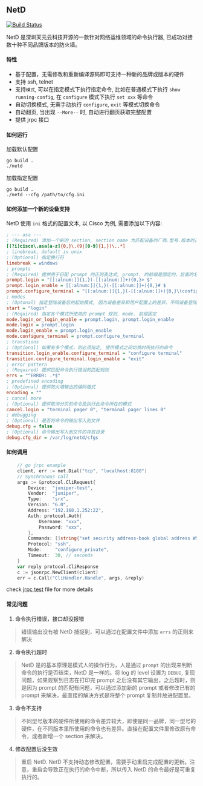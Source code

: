 ## NetD

[![Build Status](https://travis-ci.org/sky-cloud-tec/netd.svg?branch=master)](https://travis-ci.org/sky-cloud-tec/netd)

NetD 是深圳天元云科技开源的一款针对网络运维领域的命令执行器, 已成功对接数十种不同品牌版本的防火墙。

#### 特性
- 基于配置，无需修改和重新编译源码即可支持一种新的品牌或版本的硬件
- 支持 ssh, telnet
- 支持`模式`, 可以在指定模式下执行指定命令, 比如在普通模式下执行 `show running-config`, 在 `configure` 模式下执行 `set xxx` 等命令
- 自动切换模式, 无需手动执行 `configure`, `exit` 等模式切换命令
- 自动翻页, 当出现 `--More--` 时, 自动进行翻页获取完整配置
- 提供 jrpc 接口

#### 如何运行
加载默认配置
```
go build .
./netd
```

加载指定配置
```
go build .
./netd --cfg /path/to/cfg.ini
```

#### 如何添加一个新的设备支持

NetD 使用 `ini` 格式的配置文本, 以 Cisco 为例, 需要添加以下内容:
``` ini
; --- asa ---
; (Required) 添加一个新的 section, section name 为匹配设备的厂商.型号.版本的正则表达式
[(?i)cisco\.asa[a-z]{0,}\.(9|[0-9]{1,})\..*]
; linebreak, default is unix
; (Optional) 指定换行符
linebreak = windows
; prompts
; (Required) 提供用于匹配 prompt 的正则表达式, prompt. 的前缀是固定的，后面的名称可以自定义
prompt.login = "[[:alnum:]]{1,}(-[[:alnum:]]+){0,}> $"
prompt.login_enable = [[:alnum:]]{1,}(-[[:alnum:]]+){0,}# $
prompt.configure_terminal = "[[:alnum:]]{1,}(-[[:alnum:]]+){0,}\(config\)# $"
; modes
; (Optonal) 指定登陆设备后的起始模式, 因为设备差异和用户配置上的差异，不同设备登陆之后的默认模式是不同的
start = "login"
; (Required) 指定各个模式所使用的 prompt 规则, mode. 前缀固定
mode.login_or_login_enable = prompt.login, prompt.login_enable
mode.login = prompt.login
mode.login_enable = prompt.login_enable
mode.configure_terminal = prompt.configure_terminal
; transtions
; (Optional) 如果有多个模式，则必须指定, 提供模式之间切换时所执行的命令
transition.login_enable.configure_terminal = "configure terminal"
transition.configure_terminal.login_enable = "exit"
; error pattern
; (Required) 提供匹配命令执行错误的匹配规则
errs = "^ERROR: .*$"
; predefined encoding
; (Optional) 提供防火墙输出的编码格式
encoding = ""
; cancel more
; (Optional) 提供取消分页的命令及执行此命令所在的模式
cancel.login = "terminal pager 0", "terminal pager lines 0"
; debugging
; (Optional) 是否将命令的输出写入到文件
debug.cfg = false
; (Optional) 命令输出写入到文件的存放目录
debug.cfg_dir = /var/log/netd/cfgs
```

#### 如何调用
```go
    // go jrpc example
	client, err := net.Dial("tcp", "localhost:8188")
	// Synchronous call
	args := &protocol.CliRequest{
		Device:  "juniper-test",
		Vendor:  "juniper",
		Type:    "srx",
		Version: "6.0",
		Address: "192.168.1.252:22",
		Auth: protocol.Auth{
			Username: "xxx",
			Password: "xxx",
		},
		Commands: []string{"set security address-book global address WS-100.2.2.46_32 wildcard-address 100.2.2.46/255.255.255.255"},
		Protocol: "ssh",
		Mode:     "configure_private",
		Timeout:  30, // seconds
	}
	var reply protocol.CliResponse
	c := jsonrpc.NewClient(client)
	err = c.Call("CliHandler.Handle", args, &reply)
```
check [jrpc test](https://github.com/sky-cloud-tec/netd/blob/master/ingress/jrpc_test.go) file for more details

#### 常见问题
1. 命令执行错误，接口却没报错
> 错误输出没有被 NetD 捕捉到，可以通过在配置文件中添加 `errs` 的正则来解决

2. 命令执行超时
> NetD 是的基本原理是模式人的操作行为，人是通过 `prompt` 的出现来判断命令的执行是否结束，NetD 是一样的。将 log 的 level 设置为 `DEBUG`, 复现问题，如果观察到日志在打印完 prompt 之后没有其它输出，之后超时，则是因为 prompt 的匹配有问题，可以通过添加新的 prompt 或者修改已有的 prompt 来解决，最直接的解决方式是将整个 prompt 复制并放进配置里。

3. 命令不支持
> 不同型号版本的硬件所使用的命令差异较大，即使是同一品牌，同一型号的硬件，在不同版本里所使用的命令也有差异。直接在配置文件里修改原有命令，或者新增一个 section 来解决。

4. 修改配置后没生效
> 重启 NetD. NetD 不支持动态修改配置，需要手动重启完成配置的更新。注意，重启会导致正在执行的命令中断，所以传入 NetD 的命令最好是可重复执行的。